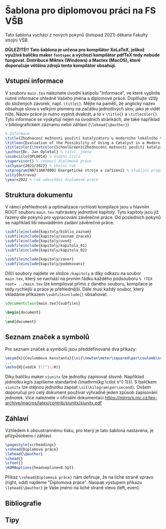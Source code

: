 # Šablona pro diplomovou práci na FS VŠB
Tato šablona vychází z nových pokynů (listopad 2021) děkana Fakulty strojní VŠB.

__DŮLEŽITÉ!! Tato šablona je určena pro kompilátor XeLaTeX, jelikož využívá balíčku maker `fontspec` a výchozí kompilátor pdfTeX tedy nebude fungovat. Distribuce Miktex (Windows) a Mactex (MacOS), které doporučuje většina zdrojů tento kompilátor obsahují.__

## Vstupní informace
V souboru `main.tex` naleznete úvodní katipolu "Informace", ve které vyplníte nutné informace ohledně Vašeho jména a diplomové práce. Doplňujte vždy do složených závorek, např. `\title{}`. Mějte na paměti, že anglický název obsahuje slova s velkými písmeny na začátku jednotlivých slov, jako je vidět níže. Název práce je nutno vyplnit dvakrát, a to v `\title{}` a `\titlecolor{}`. Tyto informace se vyskytují nejen na úvodních stránkách, ale také například v bibliografickém záznamu nebo záhlaví (`\lehead{\@author}`)

```tex
% Informace
\title{Zhodnocení možnosti použití katalyzátoru u moderního lokálního topidla spalujícího dřevo} % název práce
\titleen{Evaluation of the Possibility of Using a Catalyst in a Modern Local Wood-Burning Heater} % název práce anglicky
\titlecolor{\textcolor{SchoolGreen}{Zhodnocení možnosti použití katalyzátoru u moderního lokálního topidla spalujícího dřevo}} % název práce barevně
\author{Bc. Jan Opletal} % titul, jméno
\osobcislo{OPL0014} % osobní číslo
\supervisor{} % vedoucí diplomové práce
\schyear{2021/2022} % školní rok
\stprogram{N0713A070002 Energetické stroje a zařízení} % studijní program
\city{Ostrava}
\year=2022 % rok odevzdání diplomové práce
```

## Struktura dokumentu
V rámci přehlednosti a optimalizace rychlosti kompilace jsou v hlavním ROOT souboru `main.tex` nahrávány jednotlivé kapitoly. Tyto kapitoly jsou již řazeny dle pokynů pro vypracování závěrečné práce. Od posledních pokynů se například liší neuváděním zadání závěrečné práce.

```tex
\subfileinclude{kapitoly/biblio_zaznam}
\subfileinclude{kapitoly/seznam_znacek}
\subfileinclude{kapitoly/uvod}
\subfileinclude{kapitoly/kapitola_01}
\subfileinclude{kapitoly/kapitola_02}
...
\subfileinclude{kapitoly/zaver}
\subfileinclude{kapitoly/podekovani}
```
Dílčí soubory najdete ve složce `/kapitoly` a díky odkazu na soubor `main.tex`, který se nachází na prvním řádku každého podsouboru `% !TEX root= ../main.tex` lze kompilovat přímo z daného souboru, kompilace je tedy rychlejší a práce je přehlednější.
Dále musí každý soubor, který vkládáme příkazem `\subfileinclude{}` obsahovat:
```tex
\documentclass[main.tex]{subfiles}

\begin{document}
...
\end{document}
```

## Seznam značek a symbolů
Pro seznam značek a symbolů jsou předdefinované dva příkazy:
```tex
\msym{k}{Coulombova konstanta}{\si{\newton\meter\squared\per\coulomb\squared}}
...
\msho{H}{vodík (\(^1\)H)}
```
Díky balíčku maker `siunitx` lze jednotky zapisovat slovně. Například jednotku kg/s zapíšeme standartně \(\mathrm{kg \cdot s^{-1}}\). S balíčkem `siunitx` lze stejnou jednotku zapsat `\si{\kilogram\per\second}`. Ovšem doporučuji pro celý dokument používat výhradně jeden způsob zapisování jednotek. Více naleznete v oficiální dokumentaci https://mirrors.nic.cz/tex-archive/macros/latex/contrib/siunitx/siunitx.pdf

## Záhlaví
Vzhledem k oboustrannému tisku, pro který je tato šablona nastavena, je přizpůsobeno i záhlaví.
```tex
\pagestyle{scrheadings}
\rohead{Diplomová práce}
\lehead{\@author}
\chead{}
\cfoot{}
\KOMAoptions{headsepline=0.5pt}
```
Příkaz `\rohead{Diplomová práce}` nám definuje, že na liché straně vpravo (right, odd) najdeme "Diplomová práce". Naopak výstupem příkazu `\lehead{\@author}` je Vaše jméno na liché straně vlevo (left, even).
## Bibliografie

## Tipy
